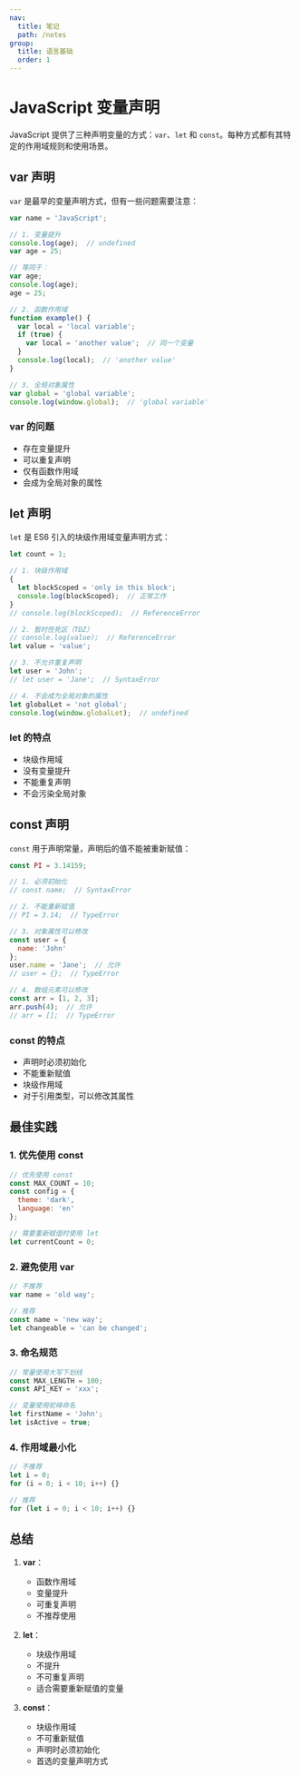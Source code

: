 ```yaml
---
nav:
  title: 笔记
  path: /notes
group:
  title: 语言基础
  order: 1
---
```


# JavaScript 变量声明

JavaScript 提供了三种声明变量的方式：`var`、`let` 和 `const`。每种方式都有其特定的作用域规则和使用场景。

## var 声明

`var` 是最早的变量声明方式，但有一些问题需要注意：

```javascript
var name = 'JavaScript';

// 1. 变量提升
console.log(age);  // undefined
var age = 25;

// 等同于：
var age;
console.log(age);
age = 25;

// 2. 函数作用域
function example() {
  var local = 'local variable';
  if (true) {
    var local = 'another value';  // 同一个变量
  }
  console.log(local);  // 'another value'
}

// 3. 全局对象属性
var global = 'global variable';
console.log(window.global);  // 'global variable'
```

### var 的问题
- 存在变量提升
- 可以重复声明
- 仅有函数作用域
- 会成为全局对象的属性

## let 声明

`let` 是 ES6 引入的块级作用域变量声明方式：

```javascript
let count = 1;

// 1. 块级作用域
{
  let blockScoped = 'only in this block';
  console.log(blockScoped);  // 正常工作
}
// console.log(blockScoped);  // ReferenceError

// 2. 暂时性死区（TDZ）
// console.log(value);  // ReferenceError
let value = 'value';

// 3. 不允许重复声明
let user = 'John';
// let user = 'Jane';  // SyntaxError

// 4. 不会成为全局对象的属性
let globalLet = 'not global';
console.log(window.globalLet);  // undefined
```

### let 的特点
- 块级作用域
- 没有变量提升
- 不能重复声明
- 不会污染全局对象

## const 声明

`const` 用于声明常量，声明后的值不能被重新赋值：

```javascript
const PI = 3.14159;

// 1. 必须初始化
// const name;  // SyntaxError

// 2. 不能重新赋值
// PI = 3.14;  // TypeError

// 3. 对象属性可以修改
const user = {
  name: 'John'
};
user.name = 'Jane';  // 允许
// user = {};  // TypeError

// 4. 数组元素可以修改
const arr = [1, 2, 3];
arr.push(4);  // 允许
// arr = [];  // TypeError
```

### const 的特点
- 声明时必须初始化
- 不能重新赋值
- 块级作用域
- 对于引用类型，可以修改其属性

## 最佳实践

### 1. 优先使用 const

```javascript
// 优先使用 const
const MAX_COUNT = 10;
const config = {
  theme: 'dark',
  language: 'en'
};

// 需要重新赋值时使用 let
let currentCount = 0;
```

### 2. 避免使用 var

```javascript
// 不推荐
var name = 'old way';

// 推荐
const name = 'new way';
let changeable = 'can be changed';
```

### 3. 命名规范

```javascript
// 常量使用大写下划线
const MAX_LENGTH = 100;
const API_KEY = 'xxx';

// 变量使用驼峰命名
let firstName = 'John';
let isActive = true;
```

### 4. 作用域最小化

```javascript
// 不推荐
let i = 0;
for (i = 0; i < 10; i++) {}

// 推荐
for (let i = 0; i < 10; i++) {}
```

## 总结

1. **var**：
   - 函数作用域
   - 变量提升
   - 可重复声明
   - 不推荐使用

2. **let**：
   - 块级作用域
   - 不提升
   - 不可重复声明
   - 适合需要重新赋值的变量

3. **const**：
   - 块级作用域
   - 不可重新赋值
   - 声明时必须初始化
   - 首选的变量声明方式 